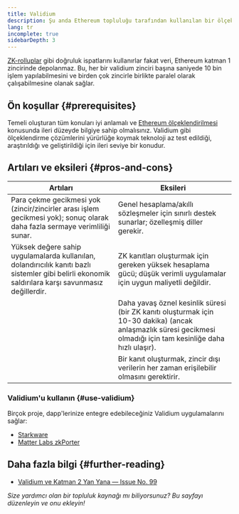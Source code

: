 ```yaml
---
title: Validium
description: Şu anda Ethereum topluluğu tarafından kullanılan bir ölçeklendirme çözümü olarak Validium'a giriş.
lang: tr
incomplete: true
sidebarDepth: 3
---
```


[ZK-rolluplar](/developers/docs/scaling/zk-rollups/) gibi doğruluk ispatlarını kullanırlar fakat veri, Ethereum katman 1 zincirinde depolanmaz. Bu, her bir validium zinciri başına saniyede 10 bin işlem yapılabilmesini ve birden çok zincirle birlikte paralel olarak çalışabilmesine olanak sağlar.

## Ön koşullar {#prerequisites}

Temeli oluşturan tüm konuları iyi anlamalı ve [Ethereum ölçeklendirilmesi](/developers/docs/scaling/) konusunda ileri düzeyde bilgiye sahip olmalısınız. Validium gibi ölçeklendirme çözümlerini yürürlüğe koymak teknoloji az test edildiği, araştırıldığı ve geliştirildiği için ileri seviye bir konudur.

## Artıları ve eksileri {#pros-and-cons}

| Artıları                                                                                                                                            | Eksileri                                                                                                                                                          |
| --------------------------------------------------------------------------------------------------------------------------------------------------- | ----------------------------------------------------------------------------------------------------------------------------------------------------------------- |
| Para çekme gecikmesi yok (zincir/zincirler arası işlem gecikmesi yok); sonuç olarak daha fazla sermaye verimliliği sunar.                           | Genel hesaplama/akıllı sözleşmeler için sınırlı destek sunarlar; özelleşmiş diller gerekir.                                                                       |
| Yüksek değere sahip uygulamalarda kullanılan, dolandırıcılık kanıtı bazlı sistemler gibi belirli ekonomik saldırılara karşı savunmasız değillerdir. | ZK kanıtları oluşturmak için gereken yüksek hesaplama gücü; düşük verimli uygulamalar için uygun maliyetli değildir.                                              |
|                                                                                                                                                     | Daha yavaş öznel kesinlik süresi (bir ZK kanıtı oluşturmak için 10-30 dakika) (ancak anlaşmazlık süresi gecikmesi olmadığı için tam kesinliğe daha hızlı ulaşır). |
|                                                                                                                                                     | Bir kanıt oluşturmak, zincir dışı verilerin her zaman erişilebilir olmasını gerektirir.                                                                           |

### Validium'u kullanın {#use-validium}

Birçok proje, dapp'lerinize entegre edebileceğiniz Validium uygulamalarını sağlar:

- [Starkware](https://starkware.co/)
- [Matter Labs zkPorter](https://matter-labs.io/)

## Daha fazla bilgi {#further-reading}

- [Validium ve Katman 2 Yan Yana — Issue No. 99](https://www.buildblockchain.tech/newsletter/issues/no-99-validium-and-the-layer-2-two-by-two)

_Size yardımcı olan bir topluluk kaynağı mı biliyorsunuz? Bu sayfayı düzenleyin ve onu ekleyin!_
